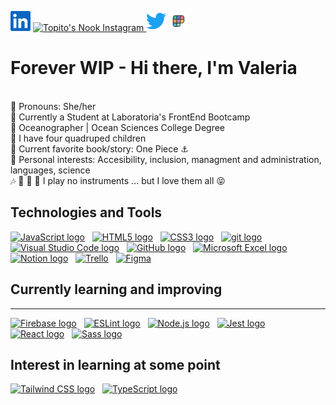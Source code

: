 <p align="left">
  <a href="https://www.linkedin.com/in/valeria-argomedo-4416871ab/"><img alt="LinkedIn" height="32" width="32" src="img/linkedin.svg"></a>
  <a href="https://www.instagram.com/topitosnook">
  <img alt="Topito's Nook Instagram" width="35px" src="https://image.flaticon.com/icons/svg/2111/2111421.svg" />
  <a href="https://twitter.com/topitosnook"><img alt="Twitter" height="32" width="32" src="img/twitter.svg"></a>
  <a href="https://www.polywork.com/topitosnook"><img alt="Polywork" height="32" width="32" src="img/polywork.png"></a>
</p>

# Forever WIP - Hi there, I'm Valeria
<br>:rainbow: Pronouns: She/her 
<br>:white_flower: Currently a Student at Laboratoria's FrontEnd Bootcamp
<br>:ocean: Oceanographer | Ocean Sciences College Degree
<br>:paw_prints: I have four quadruped children
<br>:scroll: Current favorite book/story: One Piece :anchor:
<br>:honeybee: Personal interests: Accesibility, inclusion, managment and administration, languages, science 
<br>:notes: :musical_keyboard: :trumpet: :guitar: I play no instruments ... but I love them all :stuck_out_tongue_closed_eyes:

## Technologies and Tools

[<img src="https://img.shields.io/badge/JavaScript-282C34?logo=javascript&logoColor=F7DF1E" alt="JavaScript logo" title="JavaScript" height="25" />][tech_tools_anchor]
&nbsp;
[<img src="https://img.shields.io/badge/HTML5-282C34?logo=html5&logoColor=E34F26" alt="HTML5 logo" title="HTML5" height="25" />][tech_tools_anchor]
&nbsp;
[<img src="https://img.shields.io/badge/CSS3-282C34?logo=css3&logoColor=1572B6" alt="CSS3 logo" title="CSS3" height="25" />][tech_tools_anchor]
&nbsp;
[<img src="https://img.shields.io/badge/git-282C34?logo=git&logoColor=F05032" alt="git logo" title="git" height="25" />][tech_tools_anchor]
&nbsp;
[<img src="https://img.shields.io/badge/VS%20Code-282C34?logo=visual-studio-code&logoColor=007ACC" alt="Visual Studio Code logo" title="Visual Studio Code" height="25" />][tech_tools_anchor]
&nbsp;
[<img src="https://img.shields.io/badge/GitHub-282C34?logo=github&logoColor=lightgrey" alt="GitHub logo" title="GitHub" height="25" />][tech_tools_anchor]
&nbsp;
[<img src="https://img.shields.io/badge/Microsoft%20Excel-282C34?logo=MicrosoftExcel&logoColor=008000" alt="Microsoft Excel logo" title="Microsoft Excel" height="25" />][tech_tools_anchor]
&nbsp;
[<img src="https://img.shields.io/badge/Notion-282C34?logo=Notion&logoColor=lightgray" alt="Notion logo" title="Notion" height="25" />][tech_tools_anchor]
&nbsp;
[<img src="https://img.shields.io/badge/Trello-282C34?logo=Trello&logoColor=007ACC" alt=" Trello" title="Trello" height="25" />][tech_tools_anchor]
&nbsp;
[<img src="https://img.shields.io/badge/Figma-282C34?logo=figma&logoColor=white" alt="Figma" title="Fifma" height="25" />][tech_tools_anchor]
&nbsp;

## Currently learning and improving

---

[<img src="https://img.shields.io/badge/Firebase-282C34?logo=firebase&logoColor=FFCA28" alt="Firebase logo" title="Firebase" height="25" />][learning_now_anchor]
&nbsp;
[<img src="https://img.shields.io/badge/ESLint-282C34?logo=eslint&logoColor=4B32C3" alt="ESLint logo" title="ESLint" height="25" />][learning_now_anchor]
&nbsp;
[<img src="https://img.shields.io/badge/Node.js-282C34?logo=node.js&logoColor=339933" alt="Node.js logo" title="Node.js" height="25" />][learning_now_anchor]
&nbsp;
[<img src="https://img.shields.io/badge/Jest-282C34?logo=jest&logoColor=C21325" alt="Jest logo" title="Jest" height="25" />][learning_now_anchor]
&nbsp;
[<img src="https://img.shields.io/badge/React-282C34?logo=react&logoColor=61DAFB" alt="React logo" title="React" height="25" />][learning_now_anchor]
&nbsp;
[<img src="https://img.shields.io/badge/Sass-282C34?logo=sass&logoColor=CC6699" alt="Sass logo" title="Sass" height="25" />][learning_now_anchor]

## Interest in learning at some point

[<img src="https://img.shields.io/badge/Tailwind%20CSS-282C34?logo=tailwind-css&logoColor=38B2AC" alt="Tailwind CSS logo" title="Tailwind CSS" height="25" />][learning_next_anchor]
&nbsp;
[<img src="https://img.shields.io/badge/TypeScript-282C34?logo=typescript&logoColor=3178C6" alt="TypeScript logo" title="TypeScript" height="25" />][tech_tools_anchor]
&nbsp;



[tech_tools_anchor]: #bonjour--
[learning_now_anchor]: #learning-now
[learning_next_anchor]: #learning-next
